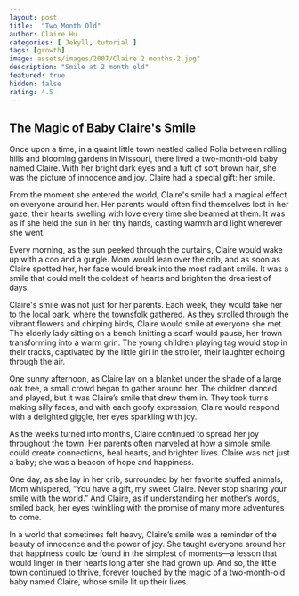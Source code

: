 ```yaml
---
layout: post
title:  "Two Month Old"
author: Claire Hu
categories: [ Jekyll, tutorial ]
tags: [growth]
image: assets/images/2007/Claire 2 months-2.jpg"
description: "Smile at 2 month old"
featured: true
hidden: false
rating: 4.5
---
```


## The Magic of Baby Claire's Smile

Once upon a time, in a quaint little town nestled called Rolla between rolling hills and blooming gardens in Missouri, there lived a two-month-old baby named Claire. With her bright dark eyes and a tuft of soft brown hair, she was the picture of innocence and joy. Claire had a special gift: her smile.

From the moment she entered the world, Claire's smile had a magical effect on everyone around her. Her parents would often find themselves lost in her gaze, their hearts swelling with love every time she beamed at them. It was as if she held the sun in her tiny hands, casting warmth and light wherever she went.

Every morning, as the sun peeked through the curtains, Claire would wake up with a coo and a gurgle. Mom would lean over the crib, and as soon as Claire spotted her, her face would break into the most radiant smile. It was a smile that could melt the coldest of hearts and brighten the dreariest of days.

Claire's smile was not just for her parents. Each week, they would take her to the local park, where the townsfolk gathered. As they strolled through the vibrant flowers and chirping birds, Claire would smile at everyone she met. The elderly lady sitting on a bench knitting a scarf would pause, her frown transforming into a warm grin. The young children playing tag would stop in their tracks, captivated by the little girl in the stroller, their laughter echoing through the air.

One sunny afternoon, as Claire lay on a blanket under the shade of a large oak tree, a small crowd began to gather around her. The children danced and played, but it was Claire’s smile that drew them in. They took turns making silly faces, and with each goofy expression, Claire would respond with a delighted giggle, her eyes sparkling with joy.

As the weeks turned into months, Claire continued to spread her joy throughout the town. Her parents often marveled at how a simple smile could create connections, heal hearts, and brighten lives. Claire was not just a baby; she was a beacon of hope and happiness.

One day, as she lay in her crib, surrounded by her favorite stuffed animals, Mom whispered, “You have a gift, my sweet Claire. Never stop sharing your smile with the world.” And Claire, as if understanding her mother’s words, smiled back, her eyes twinkling with the promise of many more adventures to come.

In a world that sometimes felt heavy, Claire’s smile was a reminder of the beauty of innocence and the power of joy. She taught everyone around her that happiness could be found in the simplest of moments—a lesson that would linger in their hearts long after she had grown up. And so, the little town continued to thrive, forever touched by the magic of a two-month-old baby named Claire, whose smile lit up their lives.

